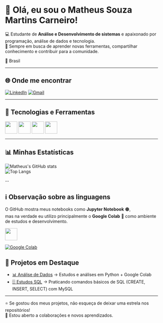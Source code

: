 # 👋 Olá, eu sou o Matheus Souza Martins Carneiro!  

💻 Estudante de **Análise e Desenvolvimento de sistemas** e apaixonado por programação, análise de dados e tecnologia.  
🚀 Sempre em busca de aprender novas ferramentas, compartilhar conhecimento e contribuir para a comunidade.  

📍 Brasil  

---

## 🌐 Onde me encontrar

[![LinkedIn](https://img.shields.io/badge/LinkedIn-0077B5?style=for-the-badge&logo=linkedin&logoColor=white)](https://www.linkedin.com/in/matheus-martins-19a70033b)
[![Gmail](https://img.shields.io/badge/Gmail-D14836?style=for-the-badge&logo=gmail&logoColor=white)](mailto:matheusmartins23212@gmail.com)

---

## 🚀 Tecnologias e Ferramentas

<div>
  <img src="https://cdn.jsdelivr.net/gh/devicons/devicon/icons/python/python-original.svg" width="40"/>
  <img src="https://cdn.jsdelivr.net/gh/devicons/devicon/icons/mysql/mysql-original.svg" width="40"/>
  <img src="https://cdn.jsdelivr.net/gh/devicons/devicon/icons/github/github-original.svg" width="40"/>
  <img src="https://www.vectorlogo.zone/logos/google_colab/google_colab-icon.svg" width="40"/>
</div>

---

## 📊 Minhas Estatísticas

![Matheus's GitHub stats](https://github-readme-stats.vercel.app/api?username=MatheusSMC&show_icons=true&theme=radical)  
![Top Langs](https://github-readme-stats.vercel.app/api/top-langs/?username=MatheusSMC&layout=compact&theme=radical)

--

## ℹ️ Observação sobre as linguagens

O GitHub mostra meus notebooks como **Jupyter Notebook** 🟠,  
mas na verdade eu utilizo principalmente o **Google Colab** 🚀 como ambiente de estudos e desenvolvimento.

<div>
  <img src="https://cdn.jsdelivr.net/gh/devicons/devicon/icons/googlecolab/googlecolab-original.svg" width="40"/>
</div>

[![Google Colab](https://img.shields.io/badge/Google%20Colab-F9AB00?style=for-the-badge&logo=googlecolab&logoColor=white)](https://colab.research.google.com/)

## 📌 Projetos em Destaque

- [📊 Análise de Dados](https://github.com/MatheusSMC/Analise_de_dados) → Estudos e análises em Python + Google Colab  
- [🗄️ Estudos SQL](https://github.com/MatheusSMC/estudos-sql) → Praticando comandos básicos de SQL (CREATE, INSERT, SELECT) com MySQL  

---

⭐ Se gostou dos meus projetos, não esqueça de deixar uma estrela nos repositórios!  
📩 Estou aberto a colaborações e novos aprendizados.
